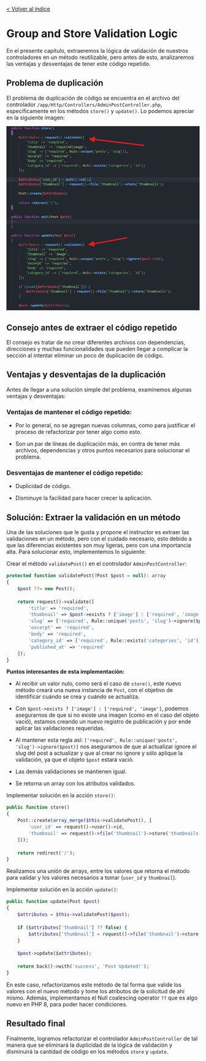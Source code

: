 [< Volver al índice](/docs/readme.md)

# Group and Store Validation Logic

En el presente capítulo, extraeremos la lógica de validación de nuestros controladores en un método reutilizable, pero antes de esto, analizaremos las ventajas y desventajas de tener este código repetido.

## Problema de duplicación

El problema de duplicación de código se encuentra en el archivo del controlador `/app/Http/Controllers/AdminPostController.php`, específicamente en los métodos `store()` y `update()`. Lo podemos apreciar en la siguiente imagen:

![Problema de duplicación de lógica de validación repetida en el controlador AdminPostController](images/duplicacion-codigo-controlador-v64.png)

## Consejo antes de extraer el código repetido

El consejo es tratar de no crear diferentes archivos con dependencias, direcciones y muchas funcionalidades que pueden llegar a complicar la sección al intentar eliminar un poco de duplicación de código.

## Ventajas y desventajas de la duplicación

Antes de llegar a una solución simple del problema, examinemos algunas ventajas y desventajas:

### Ventajas de mantener el código repetido:

-   Por lo general, no se agregan nuevas columnas, como para justificar el proceso de refactorizar por tener algo como esto.

-   Son un par de líneas de duplicación más, en contra de tener más archivos, dependencias y otros puntos necesarios para solucionar el problema.

### Desventajas de mantener el código repetido:

-   Duplicidad de código.

-   Disminuye la facilidad para hacer crecer la aplicación.

## Solución: Extraer la validación en un método

Una de las soluciones que le gusta y propone el instructor es extraer las validaciones en un método, pero con el cuidado necesario, esto debido a que las diferencias existentes son muy ligeras, pero con una importancia alta. Para solucionar esto, implementemos lo siguiente:

Crear el método `validatePost()` en el controlador `AdminPostController`:

```php
protected function validatePost(?Post $post = null): array
{
    $post ??= new Post();

    return request()->validate([
        'title' => 'required',
        'thumbnail' => $post->exists ? ['image'] : ['required', 'image'],
        'slug' => ['required', Rule::unique('posts', 'slug')->ignore($post)],
        'excerpt' => 'required',
        'body' => 'required',
        'category_id' => ['required', Rule::exists('categories', 'id')],
        'published_at' => 'required'
    ]);
}
```

**Puntos interesantes de esta implementación:**

-   Al recibir un valor nulo, como será el caso de `store()`, este nuevo método creará una nueva instancia de `Post`, con el objetivo de identificar cuándo se crea y cuándo se actualiza.

-   Con `$post->exists ? ['image'] : ['required', 'image']`, podemos asegurarnos de que si no existe una imagen (como en el caso del objeto vació), estamos creando un nuevo registro de publicación y por ende aplicar las validaciones requeridas.

-   Al mantener esta regla así: `['required', Rule::unique('posts', 'slug')->ignore($post)]` nos aseguramos de que al actualizar ignore el slug del post a actualizar y que al crear no ignore y sólo aplique la validación, ya que el objeto `$post` estará vació.

-   Las demás validaciones se mantienen igual.

-   Se retorna un array con los atributos validados.

Implementar solución en la acción `store()`:

```php
public function store()
{
    Post::create(array_merge($this->validatePost(), [
        'user_id' => request()->user()->id,
        'thumbnail' => request()->file('thumbnail')->store('thumbnails')
    ]));

    return redirect('/');
}
```

Realizamos una unión de arrays, entre los valores que retorna el método para validar y los valores necesarios a tomar (`user_id` y `thumbnail`).

Implementar solución en la acción `update()`:

```php
public function update(Post $post)
{
    $attributes = $this->validatePost($post);

    if ($attributes['thumbnail'] ?? false) {
        $attributes['thumbnail'] = request()->file('thumbnail')->store('thumbnails');
    }

    $post->update($attributes);

    return back()->with('success', 'Post Updated!');
}
```

En este caso, refactorizamos este método de tal forma que valide los valores con el nuevo método y tome los atributos de la solicitud de ahí mismo. Además, implementamos el Null coalescing operator `??` que es algo nuevo en PHP 8, para poder hacer condiciones.

## Resultado final

Finalmente, logramos refactorizar el controlador `AdminPostController` de tal manera que se eliminará la duplicidad de la lógica de validación y disminuirá la cantidad de código en los métodos `store` y `update`.

